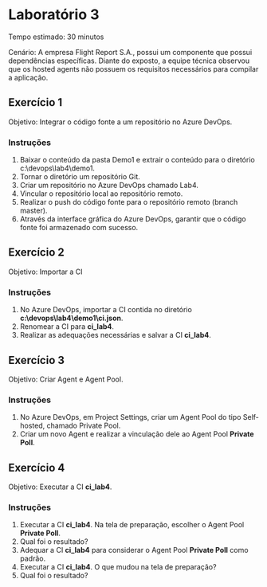 # Laboratório 3

Tempo estimado: 30 minutos

Cenário: A empresa Flight Report S.A., possui um componente que possui dependências específicas. Diante do exposto, a equipe técnica observou que os hosted agents não possuem os requisitos necessários para compilar a aplicação.

## Exercício 1
 
Objetivo: Integrar o código fonte a um repositório no Azure DevOps.

### Instruções

<ol>
    <li> Baixar o conteúdo da pasta Demo1 e extrair o conteúdo para o diretório c:\devops\lab4\demo1.
    <li> Tornar o diretório um repositório Git.
    <li> Criar um repositório no Azure DevOps chamado Lab4.
    <li> Vincular o repositório local ao repositório remoto.
    <li> Realizar o push do código fonte para o repositório remoto (branch master).
    <li> Através da interface gráfica do Azure DevOps, garantir que o código fonte foi armazenado com sucesso.
</ol>

## Exercício 2

Objetivo: Importar a CI

### Instruções

<ol>
    <li> No Azure DevOps, importar a CI contida no diretório <b>c:\devops\lab4\demo1\ci.json</b>.
    <li> Renomear a CI para <b>ci_lab4</b>.
    <li> Realizar as adequações necessárias e salvar a CI <b>ci_lab4</b>.
</ol>

## Exercício 3

Objetivo: Criar Agent e Agent Pool.

### Instruções

<ol>
    <li> No Azure DevOps, em Project Settings, criar um Agent Pool do tipo Self-hosted, chamado Private Pool.
    <li> Criar um novo Agent e realizar a vinculação dele ao Agent Pool <b>Private Poll</b>.
</ol>

## Exercício 4

Objetivo: Executar a CI <b>ci_lab4</b>.

### Instruções

<ol>
    <li> Executar a CI <b>ci_lab4</b>. Na tela de preparação, escolher o Agent Pool <b>Private Poll</b>.
    <li> Qual foi o resultado?
    <li> Adequar a CI <b>ci_lab4</b> para considerar o Agent Pool <b>Private Poll</b> como padrão.
    <li> Executar a CI <b>ci_lab4</b>. O que mudou na tela de preparação?
    <li> Qual foi o resultado?
</ol>
